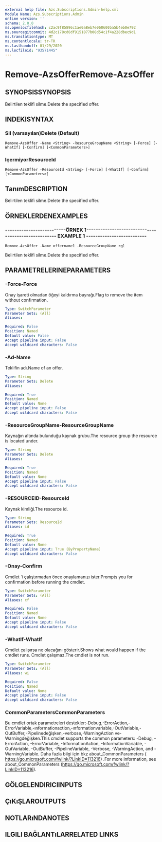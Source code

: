 ```yaml
---
external help file: Azs.Subscriptions.Admin-help.xml
Module Name: Azs.Subscriptions.Admin
online version: ''
schema: 2.0.0
ms.openlocfilehash: c2ac9f85896c1ae0a8eb7e060600ba5b4eb0e792
ms.sourcegitcommit: 4d2c178cd6df9151877b08d54c1f4a228dbec9d1
ms.translationtype: MT
ms.contentlocale: tr-TR
ms.lasthandoff: 01/29/2020
ms.locfileid: "93571445"
---
```

# <span data-ttu-id="6ffee-101">Remove-AzsOffer</span><span class="sxs-lookup"><span data-stu-id="6ffee-101">Remove-AzsOffer</span></span>

## <span data-ttu-id="6ffee-102">SYNOPSIS</span><span class="sxs-lookup"><span data-stu-id="6ffee-102">SYNOPSIS</span></span>
<span data-ttu-id="6ffee-103">Belirtilen teklifi silme.</span><span class="sxs-lookup"><span data-stu-id="6ffee-103">Delete the specified offer.</span></span>

## <span data-ttu-id="6ffee-104">INDEKI</span><span class="sxs-lookup"><span data-stu-id="6ffee-104">SYNTAX</span></span>

### <span data-ttu-id="6ffee-105">Sil (varsayılan)</span><span class="sxs-lookup"><span data-stu-id="6ffee-105">Delete (Default)</span></span>
```
Remove-AzsOffer -Name <String> -ResourceGroupName <String> [-Force] [-WhatIf] [-Confirm] [<CommonParameters>]
```

### <span data-ttu-id="6ffee-106">Içermiyor</span><span class="sxs-lookup"><span data-stu-id="6ffee-106">ResourceId</span></span>
```
Remove-AzsOffer -ResourceId <String> [-Force] [-WhatIf] [-Confirm] [<CommonParameters>]
```

## <span data-ttu-id="6ffee-107">Tanım</span><span class="sxs-lookup"><span data-stu-id="6ffee-107">DESCRIPTION</span></span>
<span data-ttu-id="6ffee-108">Belirtilen teklifi silme.</span><span class="sxs-lookup"><span data-stu-id="6ffee-108">Delete the specified offer.</span></span>

## <span data-ttu-id="6ffee-109">ÖRNEKLERDEN</span><span class="sxs-lookup"><span data-stu-id="6ffee-109">EXAMPLES</span></span>

### <span data-ttu-id="6ffee-110">--------------------------ÖRNEK 1--------------------------</span><span class="sxs-lookup"><span data-stu-id="6ffee-110">-------------------------- EXAMPLE 1 --------------------------</span></span>
```
Remove-AzsOffer -Name offername1 -ResourceGroupName rg1
```

<span data-ttu-id="6ffee-111">Belirtilen teklifi silme.</span><span class="sxs-lookup"><span data-stu-id="6ffee-111">Delete the specified offer.</span></span>

## <span data-ttu-id="6ffee-112">PARAMETRELERINE</span><span class="sxs-lookup"><span data-stu-id="6ffee-112">PARAMETERS</span></span>

### <span data-ttu-id="6ffee-113">-Force</span><span class="sxs-lookup"><span data-stu-id="6ffee-113">-Force</span></span>
<span data-ttu-id="6ffee-114">Onay işareti olmadan öğeyi kaldırma bayrağı.</span><span class="sxs-lookup"><span data-stu-id="6ffee-114">Flag to remove the item without confirmation.</span></span>

```yaml
Type: SwitchParameter
Parameter Sets: (All)
Aliases: 

Required: False
Position: Named
Default value: False
Accept pipeline input: False
Accept wildcard characters: False
```

### <span data-ttu-id="6ffee-115">-Ad</span><span class="sxs-lookup"><span data-stu-id="6ffee-115">-Name</span></span>
<span data-ttu-id="6ffee-116">Teklifin adı.</span><span class="sxs-lookup"><span data-stu-id="6ffee-116">Name of an offer.</span></span>

```yaml
Type: String
Parameter Sets: Delete
Aliases: 

Required: True
Position: Named
Default value: None
Accept pipeline input: False
Accept wildcard characters: False
```

### <span data-ttu-id="6ffee-117">-ResourceGroupName</span><span class="sxs-lookup"><span data-stu-id="6ffee-117">-ResourceGroupName</span></span>
<span data-ttu-id="6ffee-118">Kaynağın altında bulunduğu kaynak grubu.</span><span class="sxs-lookup"><span data-stu-id="6ffee-118">The resource group the resource is located under.</span></span>

```yaml
Type: String
Parameter Sets: Delete
Aliases: 

Required: True
Position: Named
Default value: None
Accept pipeline input: False
Accept wildcard characters: False
```

### <span data-ttu-id="6ffee-119">-RESOURCEID</span><span class="sxs-lookup"><span data-stu-id="6ffee-119">-ResourceId</span></span>
<span data-ttu-id="6ffee-120">Kaynak kimliği.</span><span class="sxs-lookup"><span data-stu-id="6ffee-120">The resource id.</span></span>

```yaml
Type: String
Parameter Sets: ResourceId
Aliases: id

Required: True
Position: Named
Default value: None
Accept pipeline input: True (ByPropertyName)
Accept wildcard characters: False
```

### <span data-ttu-id="6ffee-121">-Onay</span><span class="sxs-lookup"><span data-stu-id="6ffee-121">-Confirm</span></span>
<span data-ttu-id="6ffee-122">Cmdlet 'i çalıştırmadan önce onaylamanızı ister.</span><span class="sxs-lookup"><span data-stu-id="6ffee-122">Prompts you for confirmation before running the cmdlet.</span></span>

```yaml
Type: SwitchParameter
Parameter Sets: (All)
Aliases: cf

Required: False
Position: Named
Default value: None
Accept pipeline input: False
Accept wildcard characters: False
```

### <span data-ttu-id="6ffee-123">-WhatIf</span><span class="sxs-lookup"><span data-stu-id="6ffee-123">-WhatIf</span></span>
<span data-ttu-id="6ffee-124">Cmdlet çalışırsa ne olacağını gösterir.</span><span class="sxs-lookup"><span data-stu-id="6ffee-124">Shows what would happen if the cmdlet runs.</span></span>
<span data-ttu-id="6ffee-125">Cmdlet çalışmaz.</span><span class="sxs-lookup"><span data-stu-id="6ffee-125">The cmdlet is not run.</span></span>

```yaml
Type: SwitchParameter
Parameter Sets: (All)
Aliases: wi

Required: False
Position: Named
Default value: None
Accept pipeline input: False
Accept wildcard characters: False
```

### <span data-ttu-id="6ffee-126">CommonParameters</span><span class="sxs-lookup"><span data-stu-id="6ffee-126">CommonParameters</span></span>
<span data-ttu-id="6ffee-127">Bu cmdlet ortak parametreleri destekler:-Debug,-ErrorAction,-ErrorVariable,-ınformationaction,-ınformationvariable,-OutVariable,-OutBuffer,-Pipelinedeğişken,-verbose,-WarningAction ve-Warningdeğişken.</span><span class="sxs-lookup"><span data-stu-id="6ffee-127">This cmdlet supports the common parameters: -Debug, -ErrorAction, -ErrorVariable, -InformationAction, -InformationVariable, -OutVariable, -OutBuffer, -PipelineVariable, -Verbose, -WarningAction, and -WarningVariable.</span></span> <span data-ttu-id="6ffee-128">Daha fazla bilgi için bkz about_CommonParameters ( https://go.microsoft.com/fwlink/?LinkID=113216) .</span><span class="sxs-lookup"><span data-stu-id="6ffee-128">For more information, see about_CommonParameters (https://go.microsoft.com/fwlink/?LinkID=113216).</span></span>

## <span data-ttu-id="6ffee-129">GÖLGELENDIRICI</span><span class="sxs-lookup"><span data-stu-id="6ffee-129">INPUTS</span></span>

## <span data-ttu-id="6ffee-130">ÇıKıŞLAR</span><span class="sxs-lookup"><span data-stu-id="6ffee-130">OUTPUTS</span></span>

## <span data-ttu-id="6ffee-131">NOTLARıNDA</span><span class="sxs-lookup"><span data-stu-id="6ffee-131">NOTES</span></span>

## <span data-ttu-id="6ffee-132">ILGILI BAĞLANTıLAR</span><span class="sxs-lookup"><span data-stu-id="6ffee-132">RELATED LINKS</span></span>

